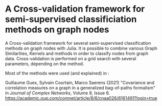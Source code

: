 # A Cross-validation framework for semi-supervised classificiation methods on graph nodes

A Cross-validation framework for several semi-supervised classification methods on graph nodes with Julia. It is possible to combine various Graph Similarities, Kernels and methods in order to classify nodes from graph data. Cross-validation is performed on a grid search with several parameters, depending on the method.

Most of the methods were used (and explained) in :

Guillaume Guex, Sylvain Courtain, Marco Saerens (2021) "Covariance and correlation measures on a graph in a generalized bag-of-paths formalism" in *Journal of Complex Networks*, Volume 8, Issue 6. https://academic.oup.com/comnet/article/8/6/cnaa026/6161491?login=true

